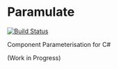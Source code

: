 # Paramulate
[![Build Status](https://travis-ci.com/SuuBro/Paramulate.svg?branch=master)](https://travis-ci.org/SuuBro/Paramulate)

Component Parameterisation for C#

(Work in Progress)
